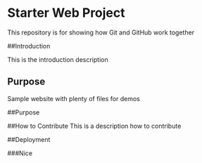 # Starter Web Project

This repository is for showing how Git and GitHub work together

##Introduction

This is the introduction description

## Purpose

Sample website with plenty of files for demos

##Purpose

##How to Contribute
This is a description how to contribute


##Deployment

###Nice